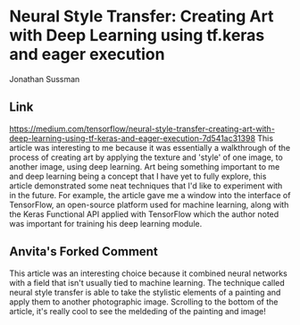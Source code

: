 # Neural Style Transfer: Creating Art with Deep Learning using tf.keras and eager execution
Jonathan Sussman
## Link
https://medium.com/tensorflow/neural-style-transfer-creating-art-with-deep-learning-using-tf-keras-and-eager-execution-7d541ac31398
This article was interesting to me because it was essentially a walkthrough of the process of creating art by applying the texture and 'style' of one image, to another image, using deep learning. Art being something important to me and deep learning being a concept that I have yet to fully explore, this article demonstrated some neat techniques that I'd like to experiment with in the future. For example, the article gave me a window into the interface of TensorFlow, an open-source platform used for machine learning, along with the Keras Functional API applied with TensorFlow which the author noted was important for training his deep learning module.

## Anvita's Forked Comment
This article was an interesting choice because it combined neural networks with a
field that isn't usually tied to machine learning. The technique called neural
style transfer is able to take the stylistic elements of a painting and apply
them to another photographic image. Scrolling to the bottom of the article, it's 
really cool to see the meldeding of the painting and image!
